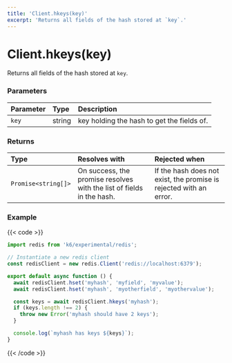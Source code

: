 ```yaml
---
title: 'Client.hkeys(key)'
excerpt: 'Returns all fields of the hash stored at `key`.'
---
```


# Client.hkeys(key)

Returns all fields of the hash stored at `key`.

### Parameters

| Parameter | Type   | Description                                |
| :-------- | :----- | :----------------------------------------- |
| `key`     | string | key holding the hash to get the fields of. |

### Returns

| Type                | Resolves with                                                         | Rejected when                                                      |
| :------------------ | :-------------------------------------------------------------------- | :----------------------------------------------------------------- |
| `Promise<string[]>` | On success, the promise resolves with the list of fields in the hash. | If the hash does not exist, the promise is rejected with an error. |

### Example

{{< code >}}

```javascript
import redis from 'k6/experimental/redis';

// Instantiate a new redis client
const redisClient = new redis.Client('redis://localhost:6379');

export default async function () {
  await redisClient.hset('myhash', 'myfield', 'myvalue');
  await redisClient.hset('myhash', 'myotherfield', 'myothervalue');

  const keys = await redisClient.hkeys('myhash');
  if (keys.length !== 2) {
    throw new Error('myhash should have 2 keys');
  }

  console.log(`myhash has keys ${keys}`);
}
```

{{< /code >}}
